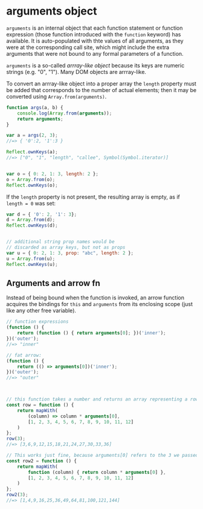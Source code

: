 ﻿# arguments object

`arguments` is an internal object that each function statement or function expression (those function introduced with the `function` keyword) has available. It is auto-populated with thte values of all arguments, as they were at the corresponding call site, which might include the extra arguments that were not bound to any formal parameters of a function.

`arguments` is a so-called *arrray-like object* because its keys are numeric strings (e.g. "0", "1"). Many DOM objects are arrray-like.

To convert an arrray-like object into a proper array the `length` property must be added that corresponds to the number of actual elements; then it may be converted using `Array.from(arguments)`.


```js
function args(a, b) {
    console.log(Array.from(arguments));
    return arguments;
}

var a = args(2, 3);
//=> { '0':2, '1':3 }

Reflect.ownKeys(a);
//=> ["0", "1", "length", "callee", Symbol(Symbol.iterator)]


var o = { 0: 2, 1: 3, length: 2 };
o = Array.from(o);
Reflect.ownKeys(o);
```


If the `length` property is not present, the resulting array is empty, as if `length = 0` was set:

```js
var d = { '0': 2, '1': 3};
d = Array.from(d); 
Reflect.ownKeys(d); 


// additional string prop names would be 
// discarded as array keys, but not as props
var u = { 0: 2, 1: 3, prop: "abc", length: 2 };
u = Array.from(u); 
Reflect.ownKeys(u); 
```



## Arguments and arrow fn

Instead of being bound when the function is invoked, an arrow function acquires the bindings for `this` and `arguments` from its enclosing scope (just like any other free variable).

```js
// function expressions
(function () {
    return (function () { return arguments[0]; })('inner');
})('outer');
//=> "inner"

// fat arrow:
(function () {
    return (() => arguments[0])('inner');
})('outer'); 
//=> "outer"



// this function takes a number and returns an array representing a row in a hypothetical multiplication table.
const row = function () {
    return mapWith(
        (column) => column * arguments[0],
        [1, 2, 3, 4, 5, 6, 7, 8, 9, 10, 11, 12]
    )
};
row(3);
//=> [3,6,9,12,15,18,21,24,27,30,33,36]

// This works just fine, because arguments[0] refers to the 3 we passed to the function row. Our “fat arrow” function (column) => column * arguments[0] doesn’t bind arguments when it’s invoked.But if we rewrite row to use the function keyword, it stops working:
const row2 = function () {
    return mapWith(
        function (column) { return column * arguments[0] },
        [1, 2, 3, 4, 5, 6, 7, 8, 9, 10, 11, 12]
    )
};
row2(3);
//=> [1,4,9,16,25,36,49,64,81,100,121,144]
